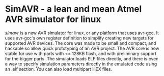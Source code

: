 SimAVR - a lean and mean Atmel AVR simulator for linux
======================================================

_simavr_ is a new AVR simulator for linux, or any platform that uses
avr-gcc. It uses avr-gcc's own register definition to simplify
creating new targets for supported AVR devices. The core was made to
be small and compact, and hackable so allow quick prototyping of an
AVR project. The AVR core is now stable for use with parts with <=
128KB flash, and with preliminary support for the bigger parts. The
simulator loads ELF files directly, and there is even a way to specify
simulation parameters directly in the emulated code using an .elf
section. You can also load multipart HEX files.
